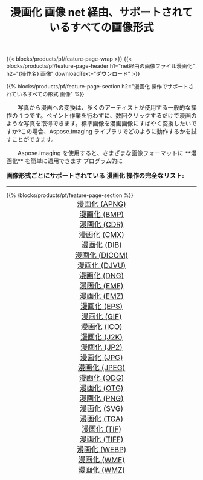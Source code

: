 ﻿---
title: 漫画化 画像 net 経由、サポートされているすべての画像形式 
weight: 3920
url: /ja/net/cartoonify/ 
lang: ja
langdirlevel: 2
locales: zh-hans,ja,it,ru,de,es,fr,nl,id,lt,pl,pt,vi,tr,ko,zh-hant,ar,hi,th,sv,cs,uk,he
description: Aspose.Imaging を使用すると、net 経由で簡単に 漫画化 イメージを作成できます
---

{{< blocks/products/pf/feature-page-wrap >}}
{{< blocks/products/pf/feature-page-header h1="net経由の画像ファイル漫画化" h2="{操作名} 画像" downloadText="ダウンロード" >}}


{{% blocks/products/pf/feature-page-section  h2="漫画化 操作でサポートされているすべての形式 画像" %}}
<p align="justify" style="text-indent:2em;font-size:15px;">
写真から漫画への変換は、多くのアーティストが使用する一般的な操作の 1 つです。ペイント作業を行わずに、数回クリックするだけで漫画のような写真を取得できます。標準画像を漫画画像にすばやく変換したいですか?この場合、Aspose.Imaging ライブラリでどのように動作するかを試すことができます。
</p>
<p align="justify" style="text-indent:2em;font-size:15px;">
Aspose.Imaging を使用すると、さまざまな画像フォーマットに **漫画化** を簡単に適用できます プログラム的に
</p>
<h3 style="margin-top:16px;">
画像形式ごとにサポートされている 漫画化 操作の完全なリスト:
</h3>
<hr/>
{{% /blocks/products/pf/feature-page-section %}}
<div class="container-fluid productfamilypage bg-gray">
    <div class="convertypes bg-gray agp-content section">
        <div class="container">
		<div class="row other-converters" style="gap: 10px;font-size: 19px;text-align:center;">
		    <div class='col-md-3 other-converter remove-lp remove-rp'><a href="/imaging/ja/net/cartoonify/apng/" style="padding:15px;">漫画化 (APNG)</a></div><div class='col-md-3 other-converter remove-lp remove-rp'><a href="/imaging/ja/net/cartoonify/bmp/" style="padding:15px;">漫画化 (BMP)</a></div><div class='col-md-3 other-converter remove-lp remove-rp'><a href="/imaging/ja/net/cartoonify/cdr/" style="padding:15px;">漫画化 (CDR)</a></div><div class='col-md-3 other-converter remove-lp remove-rp'><a href="/imaging/ja/net/cartoonify/cmx/" style="padding:15px;">漫画化 (CMX)</a></div><div class='col-md-3 other-converter remove-lp remove-rp'><a href="/imaging/ja/net/cartoonify/dib/" style="padding:15px;">漫画化 (DIB)</a></div><div class='col-md-3 other-converter remove-lp remove-rp'><a href="/imaging/ja/net/cartoonify/dicom/" style="padding:15px;">漫画化 (DICOM)</a></div><div class='col-md-3 other-converter remove-lp remove-rp'><a href="/imaging/ja/net/cartoonify/djvu/" style="padding:15px;">漫画化 (DJVU)</a></div><div class='col-md-3 other-converter remove-lp remove-rp'><a href="/imaging/ja/net/cartoonify/dng/" style="padding:15px;">漫画化 (DNG)</a></div><div class='col-md-3 other-converter remove-lp remove-rp'><a href="/imaging/ja/net/cartoonify/emf/" style="padding:15px;">漫画化 (EMF)</a></div><div class='col-md-3 other-converter remove-lp remove-rp'><a href="/imaging/ja/net/cartoonify/emz/" style="padding:15px;">漫画化 (EMZ)</a></div><div class='col-md-3 other-converter remove-lp remove-rp'><a href="/imaging/ja/net/cartoonify/eps/" style="padding:15px;">漫画化 (EPS)</a></div><div class='col-md-3 other-converter remove-lp remove-rp'><a href="/imaging/ja/net/cartoonify/gif/" style="padding:15px;">漫画化 (GIF)</a></div><div class='col-md-3 other-converter remove-lp remove-rp'><a href="/imaging/ja/net/cartoonify/ico/" style="padding:15px;">漫画化 (ICO)</a></div><div class='col-md-3 other-converter remove-lp remove-rp'><a href="/imaging/ja/net/cartoonify/j2k/" style="padding:15px;">漫画化 (J2K)</a></div><div class='col-md-3 other-converter remove-lp remove-rp'><a href="/imaging/ja/net/cartoonify/jp2/" style="padding:15px;">漫画化 (JP2)</a></div><div class='col-md-3 other-converter remove-lp remove-rp'><a href="/imaging/ja/net/cartoonify/jpg/" style="padding:15px;">漫画化 (JPG)</a></div><div class='col-md-3 other-converter remove-lp remove-rp'><a href="/imaging/ja/net/cartoonify/jpeg/" style="padding:15px;">漫画化 (JPEG)</a></div><div class='col-md-3 other-converter remove-lp remove-rp'><a href="/imaging/ja/net/cartoonify/odg/" style="padding:15px;">漫画化 (ODG)</a></div><div class='col-md-3 other-converter remove-lp remove-rp'><a href="/imaging/ja/net/cartoonify/otg/" style="padding:15px;">漫画化 (OTG)</a></div><div class='col-md-3 other-converter remove-lp remove-rp'><a href="/imaging/ja/net/cartoonify/png/" style="padding:15px;">漫画化 (PNG)</a></div><div class='col-md-3 other-converter remove-lp remove-rp'><a href="/imaging/ja/net/cartoonify/svg/" style="padding:15px;">漫画化 (SVG)</a></div><div class='col-md-3 other-converter remove-lp remove-rp'><a href="/imaging/ja/net/cartoonify/tga/" style="padding:15px;">漫画化 (TGA)</a></div><div class='col-md-3 other-converter remove-lp remove-rp'><a href="/imaging/ja/net/cartoonify/tif/" style="padding:15px;">漫画化 (TIF)</a></div><div class='col-md-3 other-converter remove-lp remove-rp'><a href="/imaging/ja/net/cartoonify/tiff/" style="padding:15px;">漫画化 (TIFF)</a></div><div class='col-md-3 other-converter remove-lp remove-rp'><a href="/imaging/ja/net/cartoonify/webp/" style="padding:15px;">漫画化 (WEBP)</a></div><div class='col-md-3 other-converter remove-lp remove-rp'><a href="/imaging/ja/net/cartoonify/wmf/" style="padding:15px;">漫画化 (WMF)</a></div><div class='col-md-3 other-converter remove-lp remove-rp'><a href="/imaging/ja/net/cartoonify/wmz/" style="padding:15px;">漫画化 (WMZ)</a></div>
                </div>
        </div>
    </div>
</div>
<br/>
